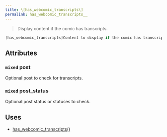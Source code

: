 ```yaml
---
title: \[has_webcomic_transcripts\]
permalink: has_webcomic_transcripts__
---
```


> Display content if the comic has transcripts.

```php
[has_webcomic_transcripts]Content to display if the comic has transcripts.[/has_webcomic_transcripts]
```

## Attributes

### `mixed` post
Optional post to check for transcripts.

### `mixed` post_status
Optional post status or statuses to check.

## Uses
- [has_webcomic_transcripts()](has_webcomic_transcripts())
